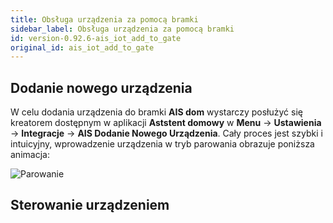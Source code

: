 ```yaml
---
title: Obsługa urządzenia za pomocą bramki
sidebar_label: Obsługa urządzenia za pomocą bramki
id: version-0.92.6-ais_iot_add_to_gate
original_id: ais_iot_add_to_gate
---
```


## Dodanie nowego urządzenia

W celu dodania urządzenia do bramki **AIS dom** wystarczy posłużyć się kreatorem dostępnym w aplikacji **Aststent domowy** w **Menu** -> **Ustawienia** -> **Integracje** -> **AIS Dodanie Nowego Urządzenia**. Cały proces jest szybki i intuicyjny, wprowadzenie urządzenia w tryb parowania obrazuje poniższa animacja:


![Parowanie](/AIS-docs/img/en/iot/ais_s20_2.gif)

## Sterowanie urządzeniem
